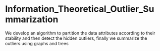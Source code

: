 # Information_Theoretical_Outlier_Summarization
We develop an algorithm to partition the data attributes according to their stability and then detect the hidden outliers, finally we summarize the outliers using graphs and trees
